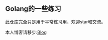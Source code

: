 Golang的一些练习
---------------
此仓库完全只是用于平常练习用，欢迎star和交流。

本人博客请移步:[Blog](https://huiprogramer.github.io "我的博客")